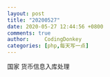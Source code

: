 ```yaml
---
layout: post
title: "20200527"
date: 2020-05-27 12:44:56 +0800
comments: true
author:     CodingDonkey
categories: [php,每天写一点]
---
```


国家 货币信息入库处理